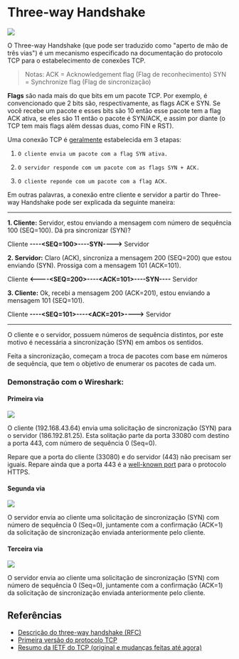 # Three-way Handshake
    
![](https://i.imgur.com/xO66AX7.jpg)

O Three-way Handshake (que pode ser traduzido como "aperto de mão de três vias") é um mecanismo especificado na documentação do protocolo TCP para o estabelecimento de conexões TCP.


>Notas:
> ACK = Acknowledgement flag (Flag de reconhecimento)
> SYN = Synchronize flag (Flag de sincronização)

**Flags** são nada mais do que bits em um pacote TCP. Por exemplo, é convencionado que 2 bits são, respectivamente, as flags ACK e SYN. Se você recebe um pacote e esses bits são 10 então esse pacote tem a flag ACK ativa, se eles são 11 então o pacote é SYN/ACK, e assim por diante (o TCP tem mais flags além dessas duas, como FIN e RST).


Uma conexão TCP é [geralmente](https://tools.ietf.org/html/rfc793#section-3.4) estabelecida em 3 etapas:

1.     O cliente envia um pacote com a flag SYN ativa.
1.     O servidor responde com um pacote com as flags SYN + ACK.
1.     O cliente reponde com um pacote com a flag ACK.

Em outras palavras, a conexão entre cliente e servidor a partir do Three-way Handshake pode ser explicada da seguinte maneira:

---

**1. Cliente:** Servidor, estou enviando a mensagem com número de sequência 100 (SEQ=100). Dá pra sincronizar (SYN)?

Cliente **----<SEQ=100>----SYN---->** Servidor

**2. Servidor:** Claro (ACK), sincroniza a mensagem 200 (SEQ=200) que estou enviando (SYN). Prossiga com a mensagem 101 (ACK=101).

Cliente **<----<SEQ=200>----<ACK=101>----SYN----** Servidor

**3. Cliente:** Ok, recebi a mensagem 200 (ACK=201), estou enviando a mensagem 101 (SEQ=101).

Cliente **----<SEQ=101>----<ACK=201>---->** Servidor

---


O cliente e o servidor, possuem números de sequência distintos, por este motivo é necessária a sincronização (SYN) em ambos os sentidos.

Feita a sincronização, começam a troca de pacotes com base em números de sequência, que tem o objetivo de enumerar os pacotes de cada um.

### Demonstração com o Wireshark: 

#### Primeira via

![](https://i.imgur.com/wr0iFMS.png)

O cliente (192.168.43.64) envia uma solicitação de sincronização (SYN) para o servidor (186.192.81.25). Esta solitação parte da porta 33080 com destino a porta 443, com número de sequência 0 (Seq=0). 

Repare que a porta do cliente (33080) e do servidor (443) não precisam ser iguais. Repare ainda que a porta 443 é a [well-known port](http://web.mit.edu/rhel-doc/4/RH-DOCS/rhel-sg-pt_br-4/ch-ports.html) para o protocolo HTTPS.

#### Segunda via

![](https://i.imgur.com/Sdj1YGe.png)

O servidor envia ao cliente uma solicitação de sincronização (SYN) com número de sequência 0 (Seq=0), juntamente com a confirmação (ACK=1) da solicitação de sincronização enviada anteriormente pelo cliente.

#### Terceira via

![](https://i.imgur.com/P9Z4x2Q.png)

O servidor envia ao cliente uma solicitação de sincronização (SYN) com número de sequência 0 (Seq=0), juntamente com a confirmação (ACK=1) da solicitação de sincronização enviada anteriormente pelo cliente.


## Referências

- [Descrição do three-way handshake (RFC)](https://tools.ietf.org/html/rfc793#section-3.4)
- [Primeira versão do protocolo TCP](https://tools.ietf.org/html/rfc793)
- [Resumo da IETF do TCP (original e mudanças feitas até agora)](https://tools.ietf.org/html/rfc7414)